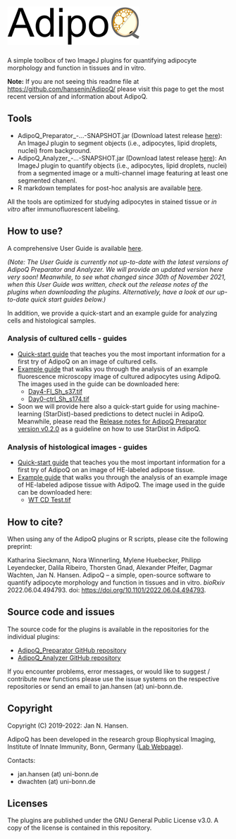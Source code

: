 # ![AdipoQ](https://github.com/hansenjn/AdipoQ/blob/main/Webfiles/AdipoQ%20Logo.png?raw=true)

A simple toolbox of two ImageJ plugins for quantifying adipocyte morphology and function in tissues and in vitro.

**Note:** If you are not seeing this readme file at https://github.com/hansenjn/AdipoQ/ please visit this page to get the most recent version of and information about AdipoQ.

## Tools
- AdipoQ_Preparator_-…-SNAPSHOT.jar (Download latest release [here](https://github.com/hansenjn/AdipoQ_Preparator/releases)): An ImageJ plugin to segment objects (i.e., adipocytes, lipid droplets, nuclei) from background.
- AdipoQ_Analyzer_-…-SNAPSHOT.jar (Download latest release [here](https://github.com/hansenjn/AdipoQ_Analyzer/releases)): An ImageJ plugin to quantify objects (i.e., adipocytes, lipid droplets, nuclei) from a segmented image or a multi-channel image featuring at least one segmented chanenl.
- R markdown templates for post-hoc analysis are available [here](https://github.com/hansenjn/AdipoQ/tree/main/R%20Scripts).

All the tools are optimized for studying adipocytes in stained tissue or *in vitro* after immunofluorescent labeling. 

## How to use?

A comprehensive User Guide is available [here](https://github.com/hansenjn/AdipoQ/blob/main/User%20Guide/AdipoQ_User_Guide_V20211130.pdf).

_(Note: The User Guide is currently not up-to-date with the latest versions of AdipoQ Preparator and Analyzer. We will provide an updated version here very soon! Meanwhile, to see what changed since 30th of November 2021, when this User Guide was written, check out the release notes of the plugins when downloading the plugins. Alternatively, have a look at our up-to-date quick start guides below.)_

In addition, we provide a quick-start and an example guide for analyzing cells and histological samples.

### Analysis of cultured cells - guides
-  [Quick-start guide](https://github.com/hansenjn/AdipoQ/blob/main/User%20Guide/AdipoQ%20User%20Guide-QuickStart_fluorescent%20cells_v3.pdf) that teaches you the most important information for a first try of AdipoQ on an image of cultured cells.
-  [Example guide](https://github.com/hansenjn/AdipoQ/blob/main/User%20Guide/AdipoQ%20Walk%20Through%20Guide_fluorescent_v3.pdf) that walks you through the analysis of an example fluorescence microscopy image of cultured adipocytes using AdipoQ. The images used in the guide can be downloaded here:
    - [Day4-FI_Sh_s37.tif](https://github.com/hansenjn/AdipoQ/raw/main/User%20Guide/Example%20Files%20Cultured%20Cells/Day4-FI_Sh_s37.tif)
    - [Day0-ctrl_Sh_s174.tif](https://github.com/hansenjn/AdipoQ/raw/main/User%20Guide/Example%20Files%20Cultured%20Cells/Day0-ctrl_Sh_s174.tif)
-  Soon we will provide here also a quick-start guide for using machine-learning (StarDist)-based predictions to detect nuclei in AdipoQ. Meanwhile, please read the [Release notes for AdipoQ Preparator version v0.2.0](https://github.com/hansenjn/AdipoQ_Preparator/releases/tag/v0.2.0) as a guideline on how to use StarDist in AdipoQ.

### Analysis of histological images - guides
- [Quick-start guide](https://github.com/hansenjn/AdipoQ/blob/main/User%20Guide/AdipoQ%20User%20Guide-QuickStart_histology_v2.pdf) that teaches you the most important information for a first try of AdipoQ on an image of HE-labeled adipose tissue.
- [Example guide](https://github.com/hansenjn/AdipoQ/blob/main/User%20Guide/AdipoQ%20Walk%20Through%20Guide_HE_v2.pdf) that walks you through the analysis of an example image of HE-labeled adipose tissue with AdipoQ. The image used in the guide can be downloaded here:
    - [WT CD Test.tif](https://github.com/hansenjn/AdipoQ/raw/main/User%20Guide/Example%20Files%20Histology/WT%20CD%20Test.tif)

## How to cite?

When using any of the AdipoQ plugins or R scripts, please cite the following preprint:

Katharina Sieckmann, Nora Winnerling, Mylene Huebecker, Philipp Leyendecker, Dalila Ribeiro, Thorsten Gnad, Alexander Pfeifer, Dagmar Wachten, Jan N. Hansen. AdipoQ – a simple, open-source software to quantify adipocyte morphology and function in tissues and in vitro. _bioRxiv_ 2022.06.04.494793. doi: https://doi.org/10.1101/2022.06.04.494793.


## Source code and issues

The source code for the plugins is available in the repositories for the individual plugins:
- [AdipoQ_Preparator GitHub repository](https://github.com/hansenjn/AdipoQ_Preparator)
- [AdipoQ_Analyzer GitHub repository](https://github.com/hansenjn/AdipoQ_Analyzer)

If you encounter problems, error messages, or would like to suggest / contribute new functions please use the issue systems on the respective repositories or send an email to jan.hansen (at) uni-bonn.de.

## Copyright

Copyright (C) 2019-2022: Jan N. Hansen.

AdipoQ has been developed in the research group Biophysical Imaging, Institute of Innate Immunity, Bonn, Germany ([Lab Webpage](https://www.iiibonn.de/dagmar-wachten-lab/dagmar-wachten-lab-science)).

Contacts:

- jan.hansen (at) uni-bonn.de
- dwachten (at) uni-bonn.de

## Licenses

The plugins are published under the GNU General Public License v3.0. A copy of the license is contained in this repository.
